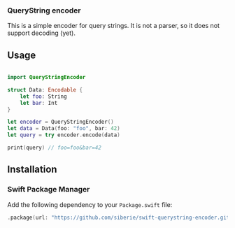 ### QueryString encoder

This is a simple encoder for query strings. It is not a parser, so it does not
support decoding (yet).

## Usage

```swift

import QueryStringEncoder

struct Data: Encodable {
    let foo: String
    let bar: Int
}

let encoder = QueryStringEncoder()
let data = Data(foo: "foo", bar: 42)
let query = try encoder.encode(data)

print(query) // foo=foo&bar=42
```

## Installation

### Swift Package Manager

Add the following dependency to your `Package.swift` file:

```swift
.package(url: "https://github.com/siberie/swift-querystring-encoder.git", from: "0.1.0")
```
